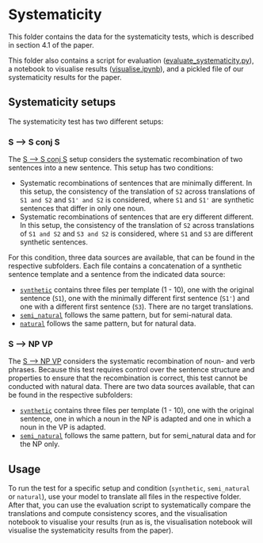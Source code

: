 # Systematicity

This folder contains the data for the systematicity tests, which is described in section 4.1 of the paper.

This folder also contains a script for evaluation ([evaluate_systematicity.py](evaluate_systematicity.py)), a notebook to visualise results ([visualise.ipynb](visualise.ipynb)), and a pickled file of our systematicity results for the paper.

## Systematicity setups

The systematicity test has two different setups:

### S --> S conj S
The [S --> S conj S](s_conj/) setup considers the systematic recombination of two sentences into a new sentence.
This setup has two conditions:
* Systematic recombinations of sentences that are minimally different. In this setup, the consistency of the translation of `S2` across translations of `S1 and S2` and `S1' and S2` is considered, where `S1` and `S1'` are synthetic sentences that differ in only one noun.
* Systematic recombinations of sentences that are ery different different. In this setup, the consistency of the translation of `S2` across translations of `S1 and S2` and `S3 and S2` is considered, where `S1` and `S3` are different synthetic sentences.

For this condition, three data sources are available, that can be found in the respective subfolders.
Each file contains a concatenation of a synthetic sentence template and a sentence from the indicated data source:
- [`synthetic`](synthetic/) contains three files per template (1 - 10), one with the original sentence (`S1`), one with the minimally different first sentence (`S1'`) and one with a different first sentence (`S3`). There are no target translations.
- [`semi_natural`](semi_natural/) follows the same pattern, but for semi-natural data.
- [`natural`](natural/) follows the same pattern, but for natural data.

### S --> NP VP
The [S --> NP VP](s_np_vp/) considers the systematic recombination of noun- and verb phrases.
Because this test requires control over the sentence structure and properties to ensure that the recombination is correct, this test cannot be conducted with natural data.
There are two data sources available, that can be found in the respective subfolders:
- [`synthetic`](synthetic/) contains three files per template (1 - 10), one with the original sentence, one in which a noun in the NP is adapted and one in which a noun in the VP is adapted.
- [`semi_natural`](semi_natural/) follows the same pattern, but for semi_natural data and for the NP only.


## Usage
To run the test for a specific setup and condition (`synthetic`, `semi_natural` or `natural`), use your model to translate all files in the respective folder.
After that, you can use the evaluation script to systematically compare the translations and compute consistency scores, and the visualisation notebook to visualise your results (run as is, the visualisation notebook will visualise the systematicity results from the paper).

